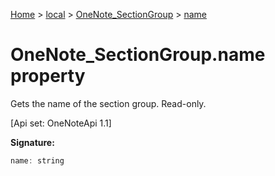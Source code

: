 [Home](./index) &gt; [local](local.md) &gt; [OneNote\_SectionGroup](local.onenote_sectiongroup.md) &gt; [name](local.onenote_sectiongroup.name.md)

# OneNote\_SectionGroup.name property

Gets the name of the section group. Read-only. 

 \[Api set: OneNoteApi 1.1\]

**Signature:**
```javascript
name: string
```
